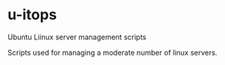 # u-itops
Ubuntu Liinux server management scripts

Scripts used for managing a moderate number of linux servers.
